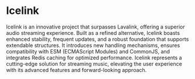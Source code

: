 # Icelink

Icelink is an innovative project that surpasses Lavalink, offering a superior audio streaming experience. Built as a refined alternative, Icelink boasts enhanced stability, frequent updates, and a robust foundation that supports extendable structures. It introduces new handling mechanisms, ensures compatibility with ESM (ECMAScript Modules) and CommonJS, and integrates Redis caching for optimized performance. Icelink represents a cutting-edge solution for streaming music, elevating the user experience with its advanced features and forward-looking approach.
